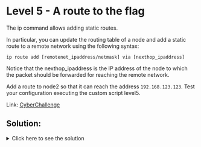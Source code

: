 # Level 5 - A route to the flag

The ip command allows adding static routes.

In particular, you can update the routing table of a node and add a static route to a remote network using the following syntax:

`ip route add [remotenet_ipaddress/netmask] via [nexthop_ipaddress]`

Notice that the nexthop_ipaddress is the IP address of the node to which the packet should be forwarded for reaching the remote network.

Add a route to node2 so that it can reach the address `192.168.123.123`. Test your configuration executing the custom script level5.

Link: [CyberChallenge](https://cyberchallenge.it)

## Solution:

<details>
	<summary>Click here to see the solution</summary>

1.  `[nexthop_ipaddress]` for `node2` is `10.0.0.2`. So simply enter the command `ip route add 192.168.123.0/24 via 10.0.0.2` in it.

2.  Flag: `CCIT{level5_p1ngpungp4m11111}`

</details>